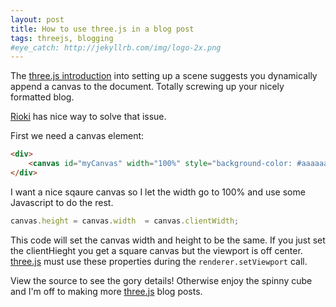```yaml
---
layout: post
title: How to use three.js in a blog post
tags: threejs, blogging
#eye_catch: http://jekyllrb.com/img/logo-2x.png
---
```


The [three.js introduction](http://threejs.org/docs/#Manual/Introduction/Creating_a_scene) into setting up a scene suggests you dynamically 
append a canvas to the document. Totally screwing up your nicely formatted blog.

[Rioki](http://www.rioki.org/2015/04/19/threejs-resize-and-canvas.html) has nice way to solve that issue.

First we need a canvas element:

```html
<div>
    <canvas id="myCanvas" width="100%" style="background-color: #aaaaaa"></canvas>
</div>
```

I want a nice sqaure canvas so I let the width go to 100% and use some Javascript to do the rest.

```javascript
canvas.height = canvas.width  = canvas.clientWidth;
```

This code will set the canvas width and height to be the same. If you just set the clientHieght you get a square canvas but the 
viewport is off center. [three.js](http://three.org) must use these properties during the ```renderer.setViewport``` call.

View the source to see the gory details! Otherwise enjoy the spinny cube and I'm off to making more [three.js](http://three.org) blog posts.

<div>
    <canvas id="myCanvas" width="100%" style="background-color: #aaaaaa"></canvas>
</div>

<script src="https://cdnjs.cloudflare.com/ajax/libs/three.js/r73/three.min.js"></script>
<script>
    var canvas = document.getElementById( "myCanvas" );
    var scene = new THREE.Scene();
    var camera = new THREE.PerspectiveCamera( 25, window.innerWidth / window.innerHeight, 0.1, 1000 );
    
    var renderer = new THREE.WebGLRenderer( {canvas: canvas} );
    canvas.height = canvas.width  = canvas.clientWidth; // Set the canvas size so that the viewport renders correctly.
    renderer.setViewport(0, 0, canvas.clientWidth, canvas.clientWidth);
    
    var geometry = new THREE.BoxGeometry( 1, 1, 1 );
    var material = new THREE.MeshBasicMaterial( { color: 0x00ff00 } );
    var cube = new THREE.Mesh( geometry, material );
    scene.add( cube );
    
    camera.position.z = 5;
    
    function render() {
        requestAnimationFrame( render );
        
        cube.rotation.x += 0.1;
        cube.rotation.y += 0.1;
        
        renderer.render( scene, camera );
    }
    render();
    
</script>